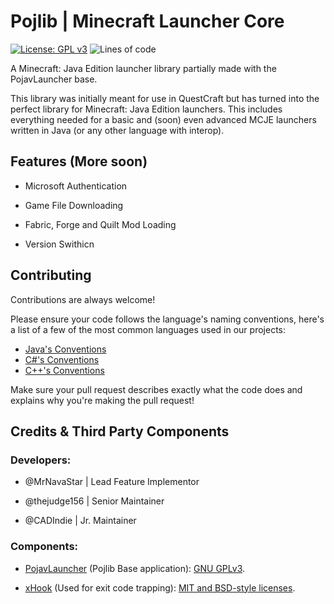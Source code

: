 # Pojlib | Minecraft Launcher Core
[![License: GPL v3](https://img.shields.io/badge/License-GPLv3-blue.svg)](https://www.gnu.org/licenses/gpl-3.0)
![Lines of code](https://img.shields.io/tokei/lines/github/questcraftplusplus/pojlib?style=flat)

A Minecraft: Java Edition launcher library partially made with the PojavLauncher base.

This library was initially meant for use in QuestCraft but has turned into the perfect library for Minecraft: Java Edition launchers. This includes everything needed for a basic and (soon) even advanced MCJE launchers written in Java (or any other language with interop).

## Features (More soon)
* Microsoft Authentication

* Game File Downloading

* Fabric, Forge and Quilt Mod Loading

* Version Swithicn 

## Contributing

Contributions are always welcome!

Please ensure your code follows the language's naming conventions, here's a list of a few of the most common languages used in our projects:

- [Java's Conventions](https://www.oracle.com/java/technologies/javase/codeconventions-namingconventions.html)
- [C#'s Conventions](https://learn.microsoft.com/en-us/dotnet/csharp/fundamentals/coding-style/coding-conventions)
- [C++'s Conventions](https://google.github.io/styleguide/cppguide.html)

Make sure your pull request describes exactly what the code does and explains why you're making the pull request!



## Credits & Third Party Components
### Developers:
* @MrNavaStar | Lead Feature Implementor

* @thejudge156 | Senior Maintainer

* @CADIndie | Jr. Maintainer

### Components:
- [PojavLauncher](https://github.com/PojavLauncherTeam/PojavLauncher) (Pojlib Base application): [GNU GPLv3](https://github.com/khanhduytran0/PojavLauncher/blob/master/LICENSE).

- [xHook](https://github.com/iqiyi/xHook) (Used for exit code trapping): [MIT and BSD-style licenses](https://github.com/iqiyi/xHook/blob/master/LICENSE).
